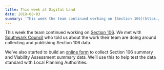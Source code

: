 ```yaml
---
title: This week at Digital Land
date: 2018-08-03
summary: 'This week the team continued working on [Section 106](https://digital-land.github.io/project/developer-contributions/)'
---
```


This week the team continued working on [Section 106](https://digital-land.github.io/project/developer-contributions/). We met with [Southwark Council](https://www.southwark.gov.uk/) who told us about the work their team are doing around collecting and publishing Section 106 data.

We’ve also started to build an [online form](https://section-106-prototype.cloudapps.digital/create-section106) to collect Section 106 summary and Viability Assessment summary data. We’ll use this to help test the data standard with Local Planning Authorities.
